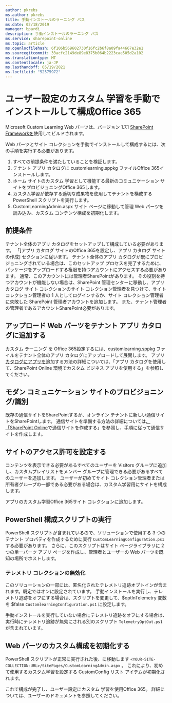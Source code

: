 ```yaml
---
author: pkrebs
ms.author: pkrebs
title: 手動インストールのラーニング パス
ms.date: 02/18/2019
manager: bpardi
description: 手動インストールのラーニング パス
ms.service: sharepoint-online
ms.topic: article
ms.openlocfilehash: 6f106b569602730f16fc2b6f8a09fa44667e32e1
ms.sourcegitcommit: 33acfc2149de89e8375b064b2223cae505d2a102
ms.translationtype: MT
ms.contentlocale: ja-JP
ms.lasthandoff: 05/19/2021
ms.locfileid: "52575972"
---
```

# <a name="manually-installing-and-configuring-custom-learning-for-office-365"></a>ユーザー設定のカスタム 学習を手動でインストールして構成Office 365

Microsoft Custom Learning Web パーツは、バージョン 1.7.1 [SharePoint Frameworkを](/sharepoint/dev/spfx/sharepoint-framework-overview)使用してビルドされます。

Web パーツとサイト コレクションを手動でインストールして構成するには、次の手順を実行する必要があります。

1. すべての前提条件を満たしていることを検証します。
1. テナント アプリ カタログに customlearning.sppkg ファイルOffice 365インストールします。
1. ホーム サイトのカスタム 学習として機能する最新のコミュニケーション サイトをプロビジョニングOffice 365します。
1. カスタム学習が依存する適切な成果物を使用してテナントを構成する PowerShell スクリプトを実行します。
1. CustomLearningAdmin.aspx サイト ページに移動して管理 Web パーツを読み込み、カスタム コンテンツ構成を初期化します。

## <a name="prerequisites"></a>前提条件

テナント全体のアプリ カタログをセットアップして構成している必要があります。 「[アプリ カタログ サイトのOffice 365を設定し、[](/sharepoint/dev/spfx/set-up-your-developer-tenant#create-app-catalog-site)アプリ カタログ サイトの作成] セクションに従います。 テナント全体のアプリ カタログが既にプロビジョニングされている場合は、このセットアップ プロセスを完了するために、パッケージをアップロードする権限を持つアカウントにアクセスする必要があります。 通常、このアカウントには管理者SharePointがあります。 その役割を持つアカウントが機能しない場合は、SharePoint 管理センターに移動し、アプリ カタログ サイト コレクションのサイト コレクション管理者を見つけて、サイト コレクション管理者の 1 人としてログインするか、サイト コレクション管理者に失敗した SharePoint 管理者アカウントを追加します。 また、テナント管理者の管理者であるアカウントSharePoint必要があります。

## <a name="upload-the-web-part-to-the-tenant-app-catalog"></a>アップロード Web パーツをテナント アプリ カタログに追加する

カスタム ラーニング を Office 365設定するには、customlearning.sppkg ファイルをテナント全体のアプリ カタログにアップロードして展開します。 アプリ[カタログにアプリを](/sharepoint/use-app-catalog)追加する方法の詳細については、「アプリ カタログを使用して、SharePoint Online 環境でカスタム ビジネス アプリを使用する」を参照してください。

## <a name="provisionidentify-modern-communication-site"></a>モダン コミュニケーション サイトのプロビジョニング/識別

既存の通信サイトをSharePointするか、オンライン テナントに新しい通信サイトをSharePointします。 通信サイトを準備する方法の詳細については[、「SharePoint Online](https://support.office.com/article/create-a-communication-site-in-sharepoint-online-7fb44b20-a72f-4d2c-9173-fc8f59ba50eb)で通信サイトを作成する」を参照し、手順に従って通信サイトを作成します。

## <a name="set-permissions-for-the-site"></a>サイトのアクセス許可を設定する

コンテンツを表示できる必要があるすべてのユーザーを Visitors グループに追加し、カスタムプレイリストをメンバー グループに管理できる必要があるすべてのユーザーを追加します。 ユーザーが初めてサイト コレクション管理者または所有者グループの一部である必要がある場合は、カスタム学習用にサイトを構成します。

アプリのカスタム学習Office 365サイト コレクションに追加します。

## <a name="execute-powershell-configuration-script"></a>PowerShell 構成スクリプトの実行

PowerShell スクリプトが含まれているので、ソリューションで使用する 3 つのテナント プロパティを作成するために実行 `CustomLearningConfiguration.ps1` する必要があります。 [](/sharepoint/dev/spfx/tenant-properties) さらに、このスクリプトはサイト ページ[](/sharepoint/dev/spfx/web-parts/single-part-app-pages)ライブラリに 2 つの単一パーツ アプリ ページを作成し、管理者とユーザーの Web パーツを既知の場所でホストします。

### <a name="disabling-telemetry-collection"></a>テレメトリ コレクションの無効化

このソリューションの一部には、匿名化されたテレメトリ追跡オプトインが含まれます。既定ではオンに設定されています。 手動インストールを実行し、テレメトリ追跡をオフにする場合は、スクリプトを変更して、$optInTelemetry 変数を $false `CustomlearningConfiguration.ps1` に設定します。

手動インストールを実行していない場合にテレメトリ追跡をオフにする場合は、実行時にテレメトリ追跡が無効にされる別のスクリプト `TelemetryOptOut.ps1` が含まれています。

## <a name="initialize-web-part-custom-configuration"></a>Web パーツのカスタム構成を初期化する

PowerShell スクリプトが正常に実行された後、に移動します `<YOUR-SITE-COLLECTION-URL>/SitePages/CustomLearningAdmin.aspx` 。 これにより、初めて使用するカスタム学習を設定する CustomConfig リスト アイテムが初期化されます。

これで構成が完了し、ユーザー設定にカスタム 学習を使用Office 365。 詳細については、ユーザーのドキュメントを参照してください。
